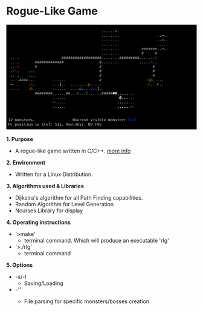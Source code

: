 
# Rogue-Like Game

![Screenshot of Game](map.png)

**1. Purpose**
* A rogue-like game written in C/C++.  [more info](https://en.wikipedia.org/wiki/Roguelike)

**2. Environment**
* Written for a Linux Distribution.

**3. Algorithms used & Libraries**
* Dijkstra's algorithm for all Path Finding capabilities.
* Random Algorithm for Level Generation
* Ncurses Library for display

**4. Operating instructions**
* '>make'
	*  terminal command. Which will produce an executable 'rlg'
* '>./rlg'
	* terminal command

**5. Options**
* -s/-l
	* Saving/Loading
* -'<file>'
	* File parsing for specific monsters/bosses creation


<!-- [Note to self](https://github.com/wasartin/rogueLikeGame/tree/75b6fffebe8c08907eecab654676574e27840ee5 "Last pure C commit") -->
